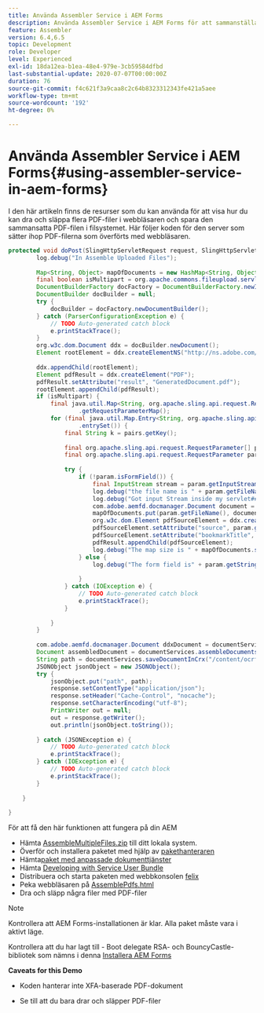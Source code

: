 ```yaml
---
title: Använda Assembler Service i AEM Forms
description: Använda Assembler Service i AEM Forms för att sammanställa flera PDF-filer
feature: Assembler
version: 6.4,6.5
topic: Development
role: Developer
level: Experienced
exl-id: 18da12ea-b1ea-48e4-979e-3cb59584dfbd
last-substantial-update: 2020-07-07T00:00:00Z
duration: 76
source-git-commit: f4c621f3a9caa8c2c64b8323312343fe421a5aee
workflow-type: tm+mt
source-wordcount: '192'
ht-degree: 0%

---
```


# Använda Assembler Service i AEM Forms{#using-assembler-service-in-aem-forms}

I den här artikeln finns de resurser som du kan använda för att visa hur du kan dra och släppa flera PDF-filer i webbläsaren och spara den sammansatta PDF-filen i filsystemet. Här följer koden för den server som sätter ihop PDF-filerna som överförts med webbläsaren.

```java
protected void doPost(SlingHttpServletRequest request, SlingHttpServletResponse response) {
        log.debug("In Assemble Uploaded Files");
 
        Map<String, Object> mapOfDocuments = new HashMap<String, Object>();
        final boolean isMultipart = org.apache.commons.fileupload.servlet.ServletFileUpload.isMultipartContent(request);
        DocumentBuilderFactory docFactory = DocumentBuilderFactory.newInstance();
        DocumentBuilder docBuilder = null;
        try {
            docBuilder = docFactory.newDocumentBuilder();
        } catch (ParserConfigurationException e) {
            // TODO Auto-generated catch block
            e.printStackTrace();
        }
        org.w3c.dom.Document ddx = docBuilder.newDocument();
        Element rootElement = ddx.createElementNS("http://ns.adobe.com/DDX/1.0/", "DDX");
 
        ddx.appendChild(rootElement);
        Element pdfResult = ddx.createElement("PDF");
        pdfResult.setAttribute("result", "GeneratedDocument.pdf");
        rootElement.appendChild(pdfResult);
        if (isMultipart) {
            final java.util.Map<String, org.apache.sling.api.request.RequestParameter[]> params = request
                    .getRequestParameterMap();
            for (final java.util.Map.Entry<String, org.apache.sling.api.request.RequestParameter[]> pairs : params
                    .entrySet()) {
                final String k = pairs.getKey();
 
                final org.apache.sling.api.request.RequestParameter[] pArr = pairs.getValue();
                final org.apache.sling.api.request.RequestParameter param = pArr[0];
 
                try {
                    if (!param.isFormField()) {
                        final InputStream stream = param.getInputStream();
                        log.debug("the file name is " + param.getFileName());
                        log.debug("Got input Stream inside my servlet####" + stream.available());
                        com.adobe.aemfd.docmanager.Document document = new Document(stream);
                        mapOfDocuments.put(param.getFileName(), document);
                        org.w3c.dom.Element pdfSourceElement = ddx.createElement("PDF");
                        pdfSourceElement.setAttribute("source", param.getFileName());
                        pdfSourceElement.setAttribute("bookmarkTitle", param.getFileName());
                        pdfResult.appendChild(pdfSourceElement);
                        log.debug("The map size is " + mapOfDocuments.size());
                    } else {
                        log.debug("The form field is" + param.getString());
 
                    }
                } catch (IOException e) {
                    // TODO Auto-generated catch block
                    e.printStackTrace();
                }
 
            }
        }
 
        com.adobe.aemfd.docmanager.Document ddxDocument = documentServices.orgw3cDocumentToAEMFDDocument(ddx);
        Document assembledDocument = documentServices.assembleDocuments(mapOfDocuments, ddxDocument);
        String path = documentServices.saveDocumentInCrx("/content/ocrfiles", assembledDocument);
        JSONObject jsonObject = new JSONObject();
        try {
            jsonObject.put("path", path);
            response.setContentType("application/json");
            response.setHeader("Cache-Control", "nocache");
            response.setCharacterEncoding("utf-8");
            PrintWriter out = null;
            out = response.getWriter();
            out.println(jsonObject.toString());
 
        } catch (JSONException e) {
            // TODO Auto-generated catch block
            e.printStackTrace();
        } catch (IOException e) {
            // TODO Auto-generated catch block
            e.printStackTrace();
        }
 
    }
 
}
```

För att få den här funktionen att fungera på din AEM

* Hämta [AssembleMultipleFiles.zip](assets/assemble-multiple-files.zip) till ditt lokala system.
* Överför och installera paketet med hjälp av [pakethanteraren](http://localhost:4502/crx/packmgr/index.jsp)
* Hämta[paket med anpassade dokumenttjänster](/help/forms/assets/common-osgi-bundles/AEMFormsDocumentServices.core-1.0-SNAPSHOT.jar)
* Hämta [Developing with Service User Bundle](/help/forms/assets/common-osgi-bundles/DevelopingWithServiceUser.jar)
* Distribuera och starta paketen med webbkonsolen [felix](http://localhost:4502/system/console/bundles)
* Peka webbläsaren på [AssemblePdfs.html](http://localhost:4502/content/DocumentServices/AssemblePdfs.html)
* Dra och släpp några filer med PDF-filer

>[!NOTE]
>
>Kontrollera att AEM Forms-installationen är klar. Alla paket måste vara i aktivt läge.
>
>Kontrollera att du har lagt till - Boot delegate RSA- och BouncyCastle-bibliotek som nämns i denna [Installera AEM Forms](https://helpx.adobe.com/aem-forms/6-3/installing-configuring-aem-forms-osgi.html)
>
>**Caveats for this Demo**
>
> * Koden hanterar inte XFA-baserade PDF-dokument
>
> * Se till att du bara drar och släpper PDF-filer
>
>
